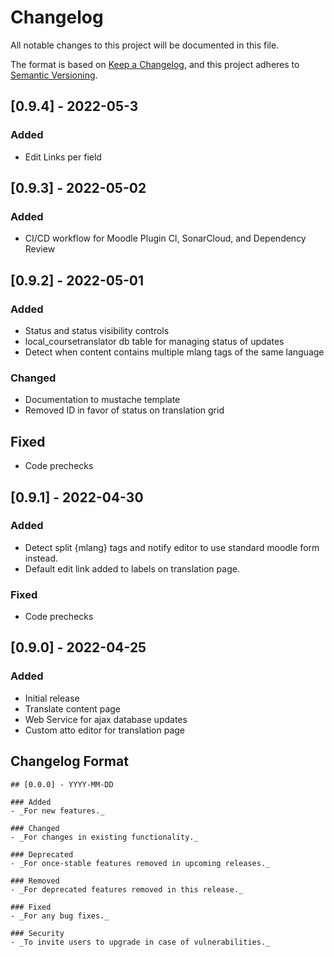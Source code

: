 # Changelog

All notable changes to this project will be documented in this file.

The format is based on [Keep a Changelog](https://keepachangelog.com/en/1.0.0/),
and this project adheres to [Semantic Versioning](https://semver.org/spec/v2.0.0.html).

## [0.9.4] - 2022-05-3

### Added
- Edit Links per field

## [0.9.3] - 2022-05-02

### Added
- CI/CD workflow for Moodle Plugin CI, SonarCloud, and Dependency Review

## [0.9.2] - 2022-05-01

### Added
- Status and status visibility controls
- local_coursetranslator db table for managing status of updates
- Detect when content contains multiple mlang tags of the same language

### Changed
- Documentation to mustache template
- Removed ID in favor of status on translation grid

## Fixed
- Code prechecks

## [0.9.1] - 2022-04-30

### Added
- Detect split {mlang} tags and notify editor to use standard moodle form instead.
- Default edit link added to labels on translation page.

### Fixed
- Code prechecks

## [0.9.0] - 2022-04-25

### Added
- Initial release
- Translate content page
- Web Service for ajax database updates
- Custom atto editor for translation page

## Changelog Format

```
## [0.0.0] - YYYY-MM-DD

### Added
- _For new features._

### Changed
- _For changes in existing functionality._

### Deprecated
- _For once-stable features removed in upcoming releases._

### Removed
- _For deprecated features removed in this release._

### Fixed
- _For any bug fixes._

### Security
- _To invite users to upgrade in case of vulnerabilities._
```
